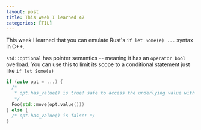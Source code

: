 ```yaml
---
layout: post
title: This week I learned 47
categories: [TIL]
---
```


This week I learned that you can emulate Rust's `if let Some(e) ...` syntax in
C++.

`std::optional` has pointer semantics -- meaning it has an `operator bool`
overload. You can use this to limit its scope to a conditional statement just
like `if let Some(e)`

```c++
if (auto opt = ...) {
  /* 
   * opt.has_value() is true! safe to access the underlying value with `value()`
   */
  Foo(std::move(opt.value()))
} else {
  /* opt.has_value() is false! */
}
```
